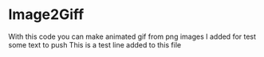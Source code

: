 # Image2Giff
With this code you can make animated gif from png images
I added for test some text to push
This is a test line added to this file
